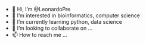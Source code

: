 - 👋 Hi, I’m @LeonardoPre
- 👀 I’m interested in bioinformatics, computer science
- 🌱 I’m currently learning python, data science
- 💞️ I’m looking to collaborate on ...
- 📫 How to reach me ...

<!---
LeonardoPre/LeonardoPre is a ✨ special ✨ repository because its `README.md` (this file) appears on your GitHub profile.
You can click the Preview link to take a look at your changes.
--->
